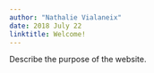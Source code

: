 ```yaml
---
author: "Nathalie Vialaneix"
date: 2018 July 22
linktitle: Welcome!
---
```



Describe the purpose of the website.